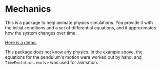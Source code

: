 Mechanics
=========

This is a package to help animate physics simulations. You provide it with the
initial conditions and a set of differential equations, and it approximates how
the system changes over time.

[Here is a demo.](https://nphollon.github.io/pendulum.html)

This package does not know any physics. In the example above, the equations for
the pendulum's motion were worked out by hand, and `TimeEvolution.evolve` was
used for animation.
